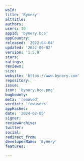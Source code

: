 ```yaml
---
wsId: 
title: 'Bynery'
altTitle: 
authors: 
users: 10
appId: 'bynery.bce'
appCountry: 
released: '2022-04-04'
updated: '2022-06-02'
version: '1.5.0'
stars: 
ratings: 
reviews: 
size: 
website: 'https://www.bynery.com'
repository: 
issue: 
icon: 'bynery.bce.png'
bugbounty: 
meta: 'removed'
verdict: 'fewusers'
appHashes: 
date: '2024-02-05'
signer: 
reviewArchive: 
twitter: 
social: 
redirect_from: 
developerName: 'Bynery'
features: 

---
```


